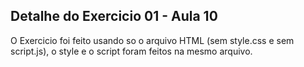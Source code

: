 ## Detalhe do Exercicio 01 - Aula 10

O Exercicio foi feito usando so o arquivo HTML (sem style.css e sem script.js), o style e o script foram feitos na mesmo arquivo. 